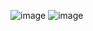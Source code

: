 ![image](https://github.com/smddkt/WEB_Study/assets/149385746/2eeb6212-4ba8-4a83-8850-20544ed218f3)
![image](https://github.com/smddkt/WEB_Study/assets/149385746/bf24275d-7743-488f-bae9-7414e1a8abe7)
